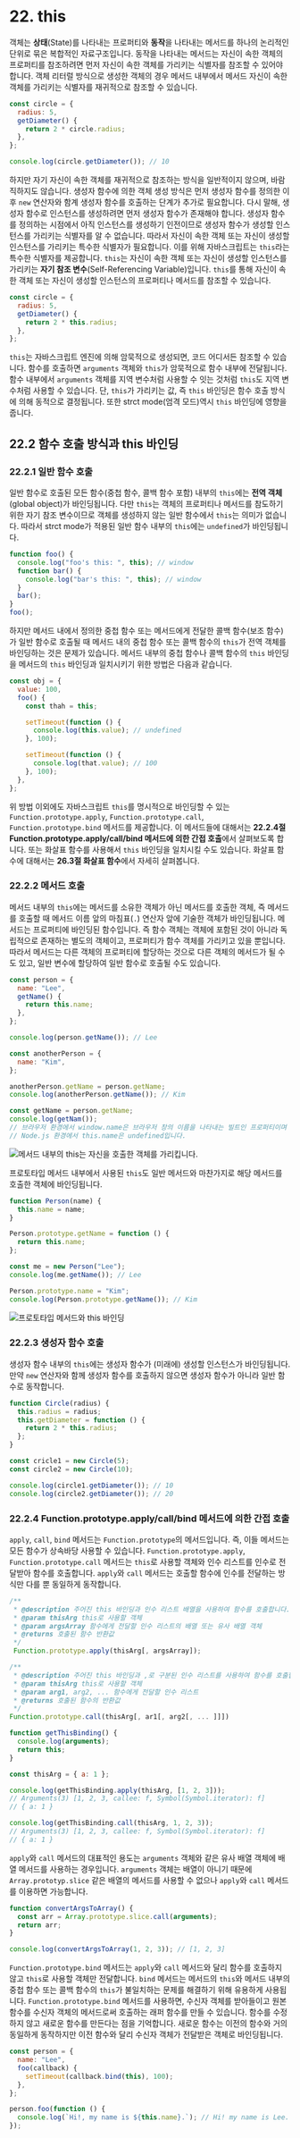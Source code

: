 # 22. this

객체는 **상태**(State)를 나타내는 프로퍼티와 **동작**을 나타내는 메서드를 하나의 논리적인 단위로 묶은 복합적인 자료구조입니다. 동작을 나타내는 메서드는 자신이 속한 객체의 프로퍼티를 참조하려면 먼저 자신이 속한 객체를 가리키는 식별자를 참조할 수 있어야 합니다. 객체 리터럴 방식으로 생성한 객체의 경우 메서드 내부에서 메서드 자신이 속한 객체를 가리키는 식별자를 재귀적으로 참조할 수 있습니다.

```javascript
const circle = {
  radius: 5,
  getDiameter() {
    return 2 * circle.radius;
  },
};

console.log(circle.getDiameter()); // 10
```

하지만 자기 자신이 속한 객체를 재귀적으로 참조하는 방식을 일반적이지 않으며, 바람직하지도 않습니다. 생성자 함수에 의한 객체 생성 방식은 먼저 생성자 함수를 정의한 이후 `new` 연산자와 함계 생성자 함수를 호출하는 단계가 추가로 필요합니다. 다시 말해, 생성자 함수로 인스턴스를 생성하려면 먼저 생성자 함수가 존재해야 합니다. 생성자 함수를 정의하는 시점에서 아직 인스턴스를 생성하기 인전이므로 생성자 함수가 생성할 인스턴스를 가리키는 식별자를 알 수 없습니다. 따라서 자신이 속한 객체 또는 자신이 생성할 인스턴스를 가리키는 특수한 식별자가 필요합니다. 이를 위해 자바스크립트는 `this`라는 특수한 식별자를 제공합니다. `this`는 자신이 속한 객체 또는 자신이 생성할 인스턴스를 가리키는 **자기 참조 변수**(Self-Referencing Variable)입니다. `this`를 통해 자신이 속한 객체 또는 자신이 생성할 인스턴스의 프로퍼티나 메서드를 참조할 수 있습니다.

```javascript
const circle = {
  radius: 5,
  getDiameter() {
    return 2 * this.radius;
  },
};
```

`this`는 자바스크립트 엔진에 의해 암묵적으로 생성되면, 코드 어디서든 참조할 수 있습니다. 함수를 호출하면 `arguments` 객체와 `this`가 암묵적으로 함수 내부에 전달됩니다. 함수 내부에서 `arguments` 객체를 지역 변수처럼 사용할 수 잇는 것처럼 `this`도 지역 변수처럼 사용할 수 있습니다. 단, `this`가 가리키는 값, 즉 `this` 바인딩은 함수 호출 방식에 의해 동적으로 결정됩니다. 또한 strct mode(엄격 모드)역시 `this` 바인딩에 영향을 줍니다.

## 22.2 함수 호출 방식과 this 바인딩

### 22.2.1 일반 함수 호출

일반 함수로 호출된 모든 함수(중첩 함수, 콜백 함수 포함) 내부의 `this`에는 **전역 객체**(global object)가 바인딩됩니다. 다만 `this`는 객체의 프로퍼티나 메서드를 참도하기 위한 자기 참조 변수이므로 객체를 생성하지 않는 일반 함수에서 `this`는 의미가 없습니다. 따라서 strct mode가 적용된 일반 함수 내부의 `this`에는 `undefined`가 바인딩됩니다.

```javascript
function foo() {
  console.log("foo's this: ", this); // window
  function bar() {
    console.log("bar's this: ", this); // window
  }
  bar();
}
foo();
```

하지만 메서드 내에서 정의한 중첩 함수 또는 메서드에게 전달한 콜백 함수(보조 함수)가 일반 함수로 호출될 때 메서드 내의 중첩 함수 또는 콜백 함수의 `this`가 전역 객체를 바인딩하는 것은 문제가 있습니다. 메서드 내부의 중첩 함수나 콜백 함수의 `this` 바인딩을 메서드의 `this` 바인딩과 일치시키기 위한 방법은 다음과 같습니다.

```javascript
const obj = {
  value: 100,
  foo() {
    const thah = this;

    setTimeout(function () {
      console.log(this.value); // undefined
    }, 100);

    setTimeout(function () {
      console.log(that.value); // 100
    }, 100);
  },
};
```

위 방법 이외에도 자바스크립트 `this`를 명시적으로 바인딩할 수 있는 `Function.prototype.apply`, `Function.prototype.call`, `Function.prototype.bind` 메서드를 제공합니다. 이 메서드들에 대해서는 **22.2.4절 Function.prototype.apply/call/bind 메서드에 의한 간접 호출**에서 살펴보도록 합니다. 또는 화살표 함수를 사용해서 `this` 바인딩을 일치시킬 수도 있습니다. 화살표 함수에 대해서는 **26.3절 화살표 함수**에서 자세히 살펴봅니다.

### 22.2.2 메서드 호출

메서드 내부의 `this`에는 메서드를 소유한 객체가 아닌 메서드를 호출한 객체, 즉 메서드를 호출할 때 메서드 이름 앞의 마침표(`.`) 연산자 앞에 기술한 객체가 바인딩됩니다. 메서드는 프로퍼티에 바인딩된 함수입니다. 즉 함수 객체는 객체에 포함된 것이 아니라 독립적으로 존재하는 별도의 객체이고, 프로퍼티가 함수 객체를 가리키고 있을 뿐입니다. 따라서 메서드는 다른 객체의 프로퍼티에 할당하는 것으로 다른 객체의 메서드가 될 수도 있고, 일반 변수에 할당하여 일반 함수로 호출될 수도 있습니다.

```javascript
const person = {
  name: "Lee",
  getName() {
    return this.name;
  },
};

console.log(person.getName()); // Lee

const anotherPerson = {
  name: "Kim",
};

anotherPerson.getName = person.getName;
console.log(anotherPerson.getName()); // Kim

const getName = person.getName;
console.log(getNam());
// 브라우저 환경에서 window.name은 브라우저 창의 이름을 나타내는 빌트인 프로퍼티이며 기본값을 ''입니다.
// Node.js 환경에서 this.name은 undefined입니다.
```

![메서드 내부의 this는 자신을 호출한 객체를 가리킵니다.](./image/img-22-2.png)

프로토타입 메서드 내부에서 사용된 `this`도 일반 메서드와 마찬가지로 해당 메서드를 호출한 객체에 바인딩됩니다.

```javascript
function Person(name) {
  this.name = name;
}

Person.prototype.getName = function () {
  return this.name;
};

const me = new Person("Lee");
console.log(me.getName()); // Lee

Person.prototype.name = "Kim";
console.log(Person.prototype.getName()); // Kim
```

![프로토타입 메서드와 this 바인딩](./image/img-22-3.png)

### 22.2.3 생성자 함수 호출

생성자 함수 내부의 `this`에는 생성자 함수가 (미래에) 생성할 인스턴스가 바인딩됩니다. 만약 `new` 연산자와 함께 생성자 함수를 호출하지 않으면 생성자 함수가 아니라 일반 함수로 동작합니다.

```javascript
function Circle(radius) {
  this.radius = radius;
  this.getDiameter = function () {
    return 2 * this.radius;
  };
}

const cricle1 = new Circle(5);
const circle2 = new Circle(10);

console.log(circle1.getDiameter()); // 10
console.log(circle2.getDiameter()); // 20
```

### 22.2.4 Function.prototype.apply/call/bind 메서드에 의한 간접 호출

`apply`, `call`, `bind` 메서드는 `Function.prototype`의 메서드입니다. 즉, 이들 메서드는 모든 함수가 상속바당 사용할 수 있습니다. `Function.prototype.apply`, `Function.prototype.call` 메서드는 `this`로 사용할 객체와 인수 리스트를 인수로 전달받아 함수를 호출합니다. `apply`와 `call` 메서드는 호출할 함수에 인수를 전달하는 방식만 다를 뿐 동일하게 동작합니다.

```javascript
/**
 * @description 주어진 this 바인딩과 인수 리스트 배열을 사용하여 함수를 호출합니다.
 * @param thisArg this로 사용할 객체
 * @param argsArray 함수에게 전달할 인수 리스트의 배열 또는 유사 배열 객체
 * @returns 호출된 함수 반환값
 */
 Function.prototype.apply(thisArg[, argsArray]);

/**
 * @description 주어진 this 바인딩과 ,로 구분된 인수 리스트를 사용하여 함수를 호출합니다.
 * @param thisArg this로 사용할 객체
 * @param arg1, arg2, ... 함수에게 전달할 인수 리스트
 * @returns 호출된 함수의 반환값
 */
Function.prototype.call(thisArg[, ar1[, arg2[, ... ]]])
```

```javascript
function getThisBinding() {
  console.log(arguments);
  return this;
}

const thisArg = { a: 1 };

console.log(getThisBinding.apply(thisArg, [1, 2, 3]));
// Arguments(3) [1, 2, 3, callee: f, Symbol(Symbol.iterator): f]
// { a: 1 }

console.log(getThisBinding.call(thisArg, 1, 2, 3));
// Arguments(3) [1, 2, 3, callee: f, Symbol(Symbol.iterator): f]
// { a: 1 }
```

`apply`와 `call` 메서드의 대표적인 용도는 `arguments` 객체와 같은 유사 배열 객체에 배열 메서드를 사용하는 경우입니다. `arguments` 객체는 배열이 아니기 때문에 `Array.prototyp.slice` 같은 배열의 메서드를 사용할 수 없으나 `apply`와 `call` 메서드를 이용하면 가능합니다.

```javascript
function convertArgsToArray() {
  const arr = Array.prototype.slice.call(arguments);
  return arr;
}

console.log(convertArgsToArray(1, 2, 3)); // [1, 2, 3]
```

`Function.prototype.bind` 메서드는 `apply`와 `call` 메서드와 달리 함수를 호출하지 않고 `this`로 사용할 객체만 전달합니다. `bind` 메서드는 메서드의 `this`와 메서드 내부의 중첩 함수 또는 콜백 함수의 `this`가 불일치하는 문제를 해결하기 위해 유용하게 사용됩니다. `Function.prototype.bind` 메서드를 사용하면, 수신자 객체를 받아들이고 원본 함수를 수신자 객체의 메서드로써 호출하는 래퍼 함수를 만들 수 있습니다. 함수를 수정하지 않고 새로운 함수를 만든다는 점을 기억합니다. 새로운 함수는 이전의 함수와 거의 동일하게 동작하지만 이전 함수와 달리 수신자 객체가 전달받은 객체로 바인딩됩니다.

```javascript
const person = {
  name: "Lee",
  foo(callback) {
    setTimeout(callback.bind(this), 100);
  },
};

person.foo(function () {
  console.log(`Hi!, my name is ${this.name}.`); // Hi! my name is Lee.
});
```
